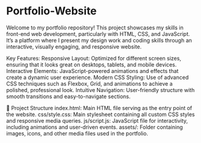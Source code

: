# Portfolio-Website
Welcome to my portfolio repository!
This project showcases my skills in front-end web development, particularly with HTML, CSS, and JavaScript. It’s a platform where I present my design work and coding skills through an interactive, visually engaging, and responsive website.

Key Features:
Responsive Layout: Optimized for different screen sizes, ensuring that it looks great on desktops, tablets, and mobile devices.
Interactive Elements:
JavaScript-powered animations and effects that create a dynamic user experience.
Modern CSS Styling: Use of advanced CSS techniques such as Flexbox, Grid, and animations to achieve a polished, professional look.
Intuitive Navigation: User-friendly structure with smooth transitions and easy-to-navigate sections.

📁 Project Structure
index.html: Main HTML file serving as the entry point of the website.
css/style.css: Main stylesheet containing all custom CSS styles and responsive media queries.
js/script.js: JavaScript file for interactivity, including animations and user-driven events.
assets/: Folder containing images, icons, and other media files used in the portfolio.


